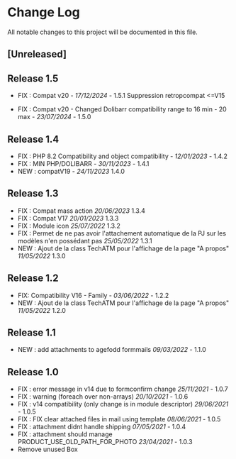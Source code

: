# Change Log
All notable changes to this project will be documented in this file.

## [Unreleased]



## Release 1.5
- FIX : Compat v20 - *17/12/2024* - 1.5.1
        Suppression retropcompat <=V15

- FIX : Compat v20 - Changed Dolibarr compatibility range to 16 min - 20 max - *23/07/2024* - 1.5.0

## Release 1.4

- FIX : PHP 8.2 Compatibility and object compatibility - *12/01/2023* - 1.4.2
- FIX : MIN PHP/DOLIBARR  - *30/11/2023* - 1.4.1  
- NEW : compatV19 - *24/11/2023* 1.4.0  

## Release 1.3

- FIX : Compat mass action  *20/06/2023* 1.3.4
- FIX : Compat V17  *20/01/2023* 1.3.3
- FIX : Module icon  *25/07/2022* 1.3.2
- FIX : Permet de ne pas avoir l'attachement automatique de la PJ sur les modèles n'en possédant pas *25/05/2022* 1.3.1
- NEW : Ajout de la class TechATM pour l'affichage de la page "A propos" *11/05/2022* 1.3.0

## Release 1.2

- FIX: Compatibility V16 - Family - *03/06/2022* - 1.2.2
- NEW : Ajout de la class TechATM pour l'affichage de la page "A propos" *11/05/2022* 1.2.0

## Release 1.1

- NEW : add attachments to agefodd formmails *09/03/2022* - 1.1.0

## Release 1.0
- FIX : error message in v14 due to formconfirm change *25/11/2021* - 1.0.7
- FIX : warning (foreach over non-arrays) *20/10/2021* - 1.0.6
- FIX : v14 compatibility (only change is in module descriptor) *29/06/2021* - 1.0.5
- FIX : FIX clear attached files in mail using template *08/06/2021* - 1.0.5
- FIX : attachment didnt handle shipping *07/05/2021* - 1.0.4
- FIX : attachment should manage PRODUCT_USE_OLD_PATH_FOR_PHOTO *23/04/2021* - 1.0.3
- Remove unused Box
